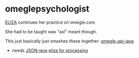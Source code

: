 omeglepsychologist
==================
[ELIZA](http://en.wikipedia.org/wiki/ELIZA) continues her practice on omegle.com

She had to be taught was "asl" meant though.

This just basically just smashes these together:
[omegle-api-java](https://github.com/nikkiii/omegle-api-java)
- needs [JSON-java](https://github.com/douglascrockford/JSON-java)
[eliza for processing](https://github.com/codeanticode/eliza)

